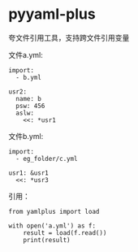 # pyyaml-plus

夸文件引用工具，支持跨文件引用变量

文件a.yml:
```
import:
  - b.yml

usr2:
  name: b
  psw: 456
  aslw:
    <<: *usr1
```
文件b.yml:

```
import:
  - eg_folder/c.yml

usr1: &usr1
  <<: *usr3
```

引用：

```
from yamlplus import load

with open('a.yml') as f:
    result = load(f.read())
    print(result)

```